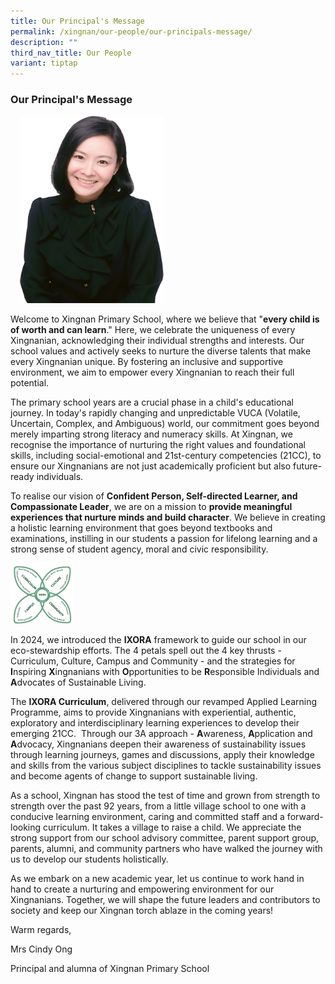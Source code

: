 ```yaml
---
title: Our Principal's Message
permalink: /xingnan/our-people/our-principals-message/
description: ""
third_nav_title: Our People
variant: tiptap
---
```

<h3>Our Principal's Message</h3>
<p></p>
<div class="isomer-image-wrapper">
<img style="width:230px;height:300px;margin-left:15px;" height="auto" width="100%" src="/images/Our%20Staff/01%20SL/SL1.png">
</div>
<p>Welcome to Xingnan Primary School, where we believe that "<strong>every child is of worth and can learn</strong>."
Here, we celebrate the uniqueness of every Xingnanian, acknowledging their
individual strengths and interests. Our school values and actively seeks
to nurture the diverse talents that make every Xingnanian unique. By fostering
an inclusive and supportive environment, we aim to empower every Xingnanian
to reach their full potential.</p>
<p>The primary school years are a crucial phase in a child's educational
journey. In today's rapidly changing and unpredictable VUCA (Volatile,
Uncertain, Complex, and Ambiguous) world, our commitment goes beyond merely
imparting strong literacy and numeracy skills. At Xingnan, we recognise
the importance of nurturing the right values and foundational skills, including
social-emotional and 21st-century competencies (21CC), to ensure our Xingnanians
are not just academically proficient but also future-ready individuals.</p>
<p>To realise our vision of&nbsp;<strong>Confident Person, Self-directed Learner, and Compassionate Leader</strong>,
we are on a mission to&nbsp;<strong>provide meaningful experiences that nurture minds and build character</strong>.
We believe in creating a holistic learning environment that goes beyond
textbooks and examinations, instilling in our students a passion for lifelong
learning and a strong sense of student agency, moral and civic responsibility.</p>
<p></p>
<div class="isomer-image-wrapper">
<img style="width: 20%;" height="auto" width="100%" alt="" src="/images/Our Staff/01 SL/IXORA.png">
</div>
<p>In 2024, we introduced the <strong>IXORA</strong> framework to guide our
school in our eco-stewardship efforts. The 4 petals spell out the 4 key
thrusts - Curriculum, Culture, Campus and Community - and the strategies
for <strong>I</strong>nspiring <strong>X</strong>ingnanians with <strong>O</strong>pportunities
to be <strong>R</strong>esponsible Individuals and <strong>A</strong>dvocates
of Sustainable Living.</p>
<p>The <strong>IXORA Curriculum</strong>, delivered through our revamped Applied
Learning Programme, aims to provide Xingnanians with experiential, authentic,
exploratory and interdisciplinary learning experiences to develop their
emerging 21CC. &nbsp;Through our 3A approach - <strong>A</strong>wareness, <strong>A</strong>pplication
and <strong>A</strong>dvocacy, Xingnanians deepen their awareness of sustainability
issues through learning journeys, games and discussions, apply their knowledge
and skills from the various subject disciplines to tackle sustainability
issues and become agents of change to support sustainable living.</p>
<p>As a school, Xingnan has stood the test of time and grown from strength
to strength over the past 92 years, from a little village school to one
with a conducive learning environment, caring and committed staff and a
forward-looking curriculum.&nbsp;It takes a village to raise a child. We
appreciate the strong support from our school advisory committee, parent
support group, parents, alumni, and community partners who have walked
the journey with us to develop our students holistically.</p>
<p>As we embark on a new academic year, let us continue to work hand in hand
to create a nurturing and empowering environment for our Xingnanians. Together,
we will shape the future leaders and contributors to society and keep our
Xingnan torch ablaze in the coming years!</p>
<p></p>
<p>Warm regards,</p>
<p>Mrs Cindy Ong</p>
<p>Principal and alumna of Xingnan Primary School</p>
<p>&nbsp;</p>
<h4></h4>
<p></p>